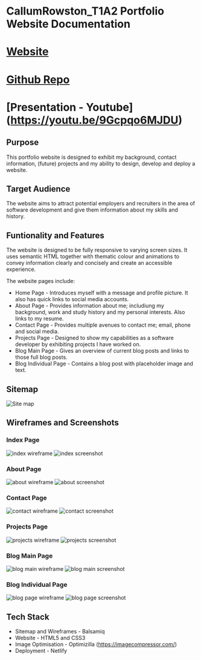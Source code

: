 # CallumRowston_T1A2 Portfolio Website Documentation

# [Website](https://glowing-cucurucho-1e6241.netlify.app/index.html)

# [Github Repo](https://github.com/CallumRowston/Portfolio-Website-Assessment)

# [Presentation - Youtube] (https://youtu.be/9Gcpqo6MJDU)

## Purpose

This portfolio website is designed to exhibit my background, contact information, (future) projects and my ability to design, develop and deploy a website. 

## Target Audience

The website aims to attract potential employers and recruiters in the area of software development and give them information about my skills and history.

## Funtionality and Features

The website is designed to be fully responsive to varying screen sizes. It uses semantic HTML together with thematic colour and animations to convey information clearly and concisely and create an accessible experience.

The website pages include:

- Home Page - Introduces myself with a message and profile picture. It also has  quick links to social media accounts.
- About Page - Provides information about me; includiung my background, work and study history and my personal interests. Also links to my resume.
- Contact Page - Provides multiple avenues to contact me; email, phone and social media.
- Projects Page - Designed to show my capabilities as a software developer by exhibiting projects I have worked on.
- Blog Main Page - Gives an overview of current blog posts and links to those full blog posts.
- Blog Individual Page - Contains a blog post with placeholder image and text. 

## Sitemap

![Site map](docs/sitemap.png)

## Wireframes and Screenshots

### Index Page

![index wireframe](docs/index-wireframe.png)
![index screenshot](docs/index-screenshot.png)

### About Page

![about wireframe](docs/about-wireframe.png)
![about screenshot](docs/about-screenshot.png)

### Contact Page

![contact wireframe](docs/contact-wireframe.png)
![contact screenshot](docs/contact-screenshot.png)

### Projects Page

![projects wireframe](docs/projects-wireframe.png)
![projects screenshot](docs/projects-screenshot.png)

### Blog Main Page

![blog main wireframe](docs/blog-main-wireframe.png)
![blog main screenshot](docs/blog-main-screenshot.png)

### Blog Individual Page

![blog page wireframe](docs/blog-page-wireframe.png)
![blog page screenshot](docs/blog-page-screenshot.png)

## Tech Stack

- Sitemap and Wireframes - Balsamiq
- Website - HTML5 and CSS3
- Image Optimisation - Optimizilla (https://imagecompressor.com/)
- Deployment - Netlify
